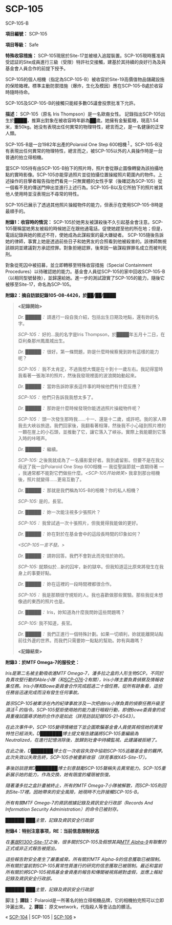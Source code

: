 # SCP-105
                        




SCP-105-B



**項目編號：** SCP-105

**項目等級：** Safe

**特殊收容措施：** SCP-105現居於Site-17並被植入追蹤裝置。SCP-105現時獲准與受認証的Site成員進行三級（受限）特許社交接觸，建基於其持續的良好行為及與基金會人員合作的前提下授予。

SCP-105的個人相機（指定為SCP-105-B）被收容於Site-19高價值物品儲藏設施的保險箱裡。標準主動防禦措施（爆炸，生化及模因）應在SCP-105-B處於收容時隨時待命。

SCP-105及SCP-105-B的接觸只能經多數O5議會投票批准下允許。

**描述：** SCP-105（原名 Iris Thompson）是一名歐裔女性。 記錄指出SCP-105出生於████，推算出對象在被收容時年齡為██歲。她擁有金髮藍眼，現高1.54米，重50kg。她没有表現出任何異常的物理特性，總言而之，是一名健康的正常人類。

SCP-105-B是一台1982年出產的Polaroid One Step 600相機<sup class='footnoteref'>
 <a shape='rect' class='footnoteref' id='footnoteref-1' href='javascript:;' onclick='WIKIDOT.page.utils.scrollToReference(&apos;footnote-1&apos;)'>1</a>
</sup>。SCP-105-B没有表現出任何異常的物理特性，總言而之，被SCP-105以外的人員操作時是一台普通的拍立得相機。

當SCP-105持有由SCP-105-B拍下的照片時，照片會從靜止圖像轉變為該拍攝地點的實時影像。SCP-105亦能穿過照片並從拍攝位置操縱照片範圍內的物件。上述操作的目擊者報告指他們看見一只無實體的女性手掌（後確認為SCP-105）從一個看不見的傳送門伸出並進行上述行為。SCP-105-B以及它所拍下的照片被其他人使用時並沒表現出不尋常的特性。

SCP-105已展示了透過其他照片操縱物件的能力，但表示在使用SCP-105-B時是最順手的。

**附錄1：收容時的情況：** SCP-105於她男友被謀殺後不久引起基金會注意。SCP-105聲稱當她男友被殺的時候她正在跟他通電話，促使她趕至他的所在地；但是，電話記錄與她的敘述不符，使她成為此謀殺案的最大嫌疑者。 SCP-105隨後告訴她的律師，事實上她是透過前些日子和她男友的合照看到他被殺害的。該律師無視該辯詞並建議對方承認控罪。對象拒絕認罪，後來因一級謀殺罪罪名成立而被判死刑。

對象從死囚中被招募，並立即轉移至特殊收容措施（Special Containment Procedures）以待確認她的能力。基金會人員從SCP-105的家中回收SCP-105-B（以相同型號替換），並歸還給她。進一步的測試證實了SCP-105的能力，隨後它被移至Site-17，命名為SCP-105。

**附錄2：摘自訪談記錄105-08-4426，於██/██/████** 


> **<記錄開始>** 
> 
> *Dr. █████：* 請進行一段自我介紹，包括出生日期及地點，還有妳的名字。
> 
> *SCP-105：* 好的…我的名字是Iris Thompson，於████年五月十二日，在亞利桑那州鳳凰城出生。
> 
> *Dr. █████：* 很好。第一條問題，妳是什麼時候察覺到妳有這樣的能力呢？
> 
> *SCP-105：* 我不太肯定，不過我想大慨是在十到十一歲左右。我記得當時我看著一張海洋的照片，然後我發現裡面的波浪開始動起來。
> 
> *Dr. █████：* 當妳告訴妳家長這件事的時候他們有什麼反應？
> 
> *SCP-105：* 他們只告訴我我想太多了。
> 
> *Dr. █████：* 那妳是什麼時候發現你能透過照片操縱物件呢？
> 
> *SCP-105：* 頭一次發生那時我……十一、還是十二歲，或許吧。我的家人帶我去大峽谷旅遊。我們回家後，我翻看著相簿，然後我不小心碰到照片裡的一顆在崖上的小石頭，並推動了它，讓它落入了峽谷。實際上我能聽到它落入時的咔嗒声。
> 
> *Dr. █████：* 繼續。
> 
> *SCP-105:* 之後我就成為了一名攝影愛好者。我到處留影。但要不是在我父母送了我一台Polaroid One Step 600相機 — 我從聖誕節就一直期待著 — ，我通常都不能對它們做些什麼。*<SCP-105开始微笑>* 我拿到那台相機後，照片就變得……更易互動了。
> 
> *Dr. █████：* 那就是我們稱為105-B的相機？你的私人相機？
> 
> *SCP-105:* 是的，長官。
> 
> *Dr. █████：* 妳一次能注視多少張照片？
> 
> *SCP-105：* 我曾試過一次十張照片，但我覺得我能做的更好。
> 
> *Dr. █████：* 妳在對於在基金會中的這段長時間的印象如何？
> 
> *<SCP-105一言不發。>* 
> 
> *Dr. █████：* 請妳回答。我們不會對此而見怪於妳的。
> 
> *SCP-105:* 就類似於…新的囚牢，新的獄卒。但我知道這比原來將發生在我身上的事要好點。
> 
> *Dr. █████：* 妳在這裡的一段時間裡都很合作。
> 
> *SCP-105：* 我是那類很守規矩的人。我也喜歡做那些實驗。那些我從未想像過的東西的照片也是。
> 
> *Dr. █████：* Iris，妳知道為什麼我問妳這些問題嗎？
> 
> *SCP-105:*  我不知道，長官。
> 
> *Dr. █████：* 我們正進行一個特殊計劃。如果一切順利，妳就能離開站點前往外邊的世界。而我們只需要妳一點點的幫助。妳有與趣嗎？
> 
> **<記錄結束>** 
> 

**附錄3：於MTF Omega-7的服役史：** 

*Iris是第二名被主動吸收進MTF Omega-7，潘多拉之盒的人形生物SCP。不同於負責攻堅行動的Able小隊（和[SCP-076](/scp-076)-2有關），Iris小隊主要負責偵察及情報收集任務。Iris小隊和Bowe委員會合作完成超過二十個任務，從所有跡象看，這些任務皆迅速完成而沒有發生任何事故。* 

*首宗SCP-105被牽涉在內的紀律事故涉及一次把由Iris小隊負責的偵察任務升級至濕活<sup class='footnoteref'>
 <a shape='rect' class='footnoteref' id='footnoteref-2' href='javascript:;' onclick='WIKIDOT.page.utils.scrollToReference(&apos;footnote-2&apos;)'>2</a>
</sup>的指令。SCP-105堅拒使用她的能力進行暗殺行動，即使Bowe委員會的成員重複試圖尋求她的合作亦是如此（詳見訪談記錄105-21-6543）。* 

*在此次事件中，SCP-105變得情緒低下並企圖欺騙基金會人員使其相信她的異常特性已經消失。D███████博士提文報告建議將SCP-105重編級為Neutralized，在進行記憶消除後，放歸到社會中持續監視。此建議被拒絕了。* 

*在此之後，D███████博士在一次收容失效中協助SCP-105逃離基金會的羈押。此次失效以失敗告終，SCP-105亦被重新收容（詳見事故X45-Site-17）。* 

*事後訪談證實D███████博士刻意鼓勵SCP-105聲稱失去異常能力。SCP-105重新展示她的能力，作為交換，她有限度的權限被恢復。* 

*隨著潘多拉之盒計畫被終止，所有的MTF Omega-7小隊被解散，而SCP-105則回到Site-17裡。因她帶來的安全風險，她現時不允許接觸SCP-105-B。* 

*所有有關MTF Omega-7的資訊根據記錄及資訊安全行政部（Records And Information Security Administration）的命令已被封存。* 

*██████ ███主管，記錄及資訊安全行政部* 

**附錄4：特别注意事项，RE：当前信息限制状态** 

*在[事故R1300-Site-17](/immediate-actions)之後，很多關於SCP-105及假想其與[MTF Alpha-9](/resurrection)有聯繫的正式或非正式報告被提出。* 

*這些報告對安全產生了嚴重威脅。所有關於MTF Alpha-9的信息獲取已被限制。所有關於當前對SCP-105異常性質進行的研究的信息獲取已被限制。最近和當前所有關於將SCP-105視爲基金會資產的報告和傳聞被視爲絕對虛假，並應上報給記錄及資訊安全行政部。* 

*██████ ███主管，記錄及資訊安全行政部* 


脚注
<a shape='rect' href='javascript:;' onclick='WIKIDOT.page.utils.scrollToReference(&apos;footnoteref-1&apos;)'>1</a>. **譯註：** Polaroid是一所著名的拍立得相機品牌，它的相機拍完照可以立即沖灑出來。
<a shape='rect' href='javascript:;' onclick='WIKIDOT.page.utils.scrollToReference(&apos;footnoteref-2&apos;)'>2</a>. **譯註：** 原文wetwork，代指殺人等會沾血的髒活。



« [SCP-104](/scp-104) | SCP-105 | [SCP-106](/scp-106) »





                    